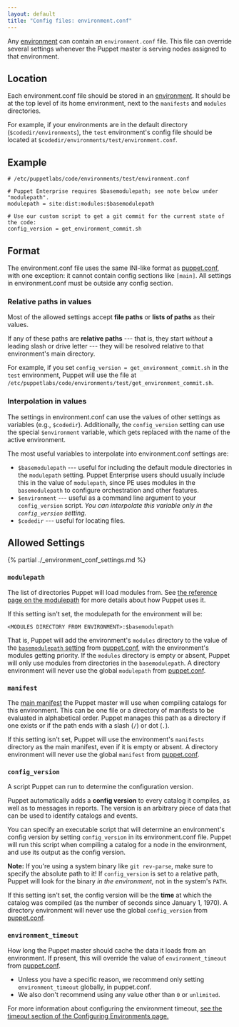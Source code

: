 ```yaml
---
layout: default
title: "Config files: environment.conf"
---
```


[environment]: ./environments.html
[environmentpath]: ./environments.html#about-environmentpath
[modulepath]: /puppet/3.8/configuration.html#modulepath
[puppet.conf]: ./config_file_main.html
[basemodulepath]: /puppet/3.8/configuration.html#basemodulepath
[main manifest]: ./dirs_manifest.html
[configuring_timeout]: ./environments_configuring.html#environmenttimeout

Any [environment][] can contain an `environment.conf` file. This file can override several settings whenever the Puppet master is serving nodes assigned to that environment.

## Location

Each environment.conf file should be stored in an [environment][]. It should be at the top level of its home environment, next to the `manifests` and `modules` directories.

For example, if your environments are in the default directory (`$codedir/environments`), the `test` environment's config file should be located at `$codedir/environments/test/environment.conf`.

## Example

    # /etc/puppetlabs/code/environments/test/environment.conf

    # Puppet Enterprise requires $basemodulepath; see note below under "modulepath".
    modulepath = site:dist:modules:$basemodulepath

    # Use our custom script to get a git commit for the current state of the code:
    config_version = get_environment_commit.sh

## Format

The environment.conf file uses the same INI-like format as [puppet.conf][], with one exception: it cannot contain config sections like `[main]`. All settings in environment.conf must be outside any config section.

### Relative paths in values

Most of the allowed settings accept **file paths** or **lists of paths** as their values.

If any of these paths are **relative paths** --- that is, they start _without_ a leading slash or drive letter --- they will be resolved relative to that environment's main directory.

For example, if you set `config_version = get_environment_commit.sh` in the `test` environment, Puppet will use the file at `/etc/puppetlabs/code/environments/test/get_environment_commit.sh`.

### Interpolation in values

The settings in environment.conf can use the values of other settings as variables (e.g., `$codedir`). Additionally, the `config_version` setting can use the special `$environment` variable, which gets replaced with the name of the active environment.

The most useful variables to interpolate into environment.conf settings are:

* `$basemodulepath` --- useful for including the default module directories in the `modulepath` setting. Puppet Enterprise users should usually include this in the value of `modulepath`, since PE uses modules in the `basemodulepath` to configure orchestration and other features.
* `$environment` --- useful as a command line argument to your `config_version` script. *You can interpolate this variable only in the `config_version` setting.*
* `$codedir` --- useful for locating files.

Allowed Settings
-----

{% partial ./_environment_conf_settings.md %}

### `modulepath`

The list of directories Puppet will load modules from. See [the reference page on the modulepath][modulepath] for more details about how Puppet uses it.

If this setting isn't set, the modulepath for the environment will be:

    <MODULES DIRECTORY FROM ENVIRONMENT>:$basemodulepath

That is, Puppet will add the environment's `modules` directory to the value of the [`basemodulepath` setting][basemodulepath] from [puppet.conf][], with the environment's modules getting priority. If the `modules` directory is empty or absent, Puppet will only use modules from directories in the `basemodulepath`. A directory environment will never use the global `modulepath` from [puppet.conf][].

### `manifest`

The [main manifest][] the Puppet master will use when compiling catalogs for this environment. This can be one file or a directory of manifests to be evaluated in alphabetical order. Puppet manages this path as a directory if one exists or if the path ends with a slash (`/`) or dot (`.`).

If this setting isn't set, Puppet will use the environment's `manifests` directory as the main manifest, even if it is empty or absent. A directory environment will never use the global `manifest` from [puppet.conf][].

### `config_version`

A script Puppet can run to determine the configuration version.

Puppet automatically adds a **config version** to every catalog it compiles, as well as to messages in reports. The version is an arbitrary piece of data that can be used to identify catalogs and events.

You can specify an executable script that will determine an environment's config version by setting `config_version` in its environment.conf file. Puppet will run this script when compiling a catalog for a node in the environment, and use its output as the config version.

**Note:** If you're using a system binary like `git rev-parse`, make sure to specify the absolute path to it! If `config_version` is set to a relative path, Puppet will look for the binary _in the environment,_ not in the system's `PATH`.

If this setting isn't set, the config version will be the **time** at which the catalog was compiled (as the number of seconds since January 1, 1970). A directory environment will never use the global `config_version` from [puppet.conf][].

### `environment_timeout`

How long the Puppet master should cache the data it loads from an environment. If present, this will override the value of `environment_timeout` from [puppet.conf][].

* Unless you have a specific reason, we recommend only setting `environment_timeout` globally, in puppet.conf.
* We also don't recommend using any value other than `0` or `unlimited`.

For more information about configuring the environment timeout, [see the timeout section of the Configuring Environments page.][configuring_timeout]
